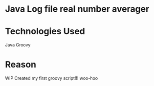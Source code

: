 # Java Log file real number averager

# Technologies Used
Java Groovy

# Reason
WIP
Created my first groovy script!!! woo-hoo
